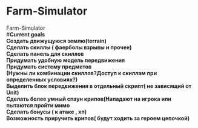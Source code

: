 # Farm-Simulator
Farm-Simulator<br/>
#<b>Current goals<b/><br/>
Создать движущуюся землю(terrain)<br/>
Сделать скиллы ( фаерболы взрывы и прочее)<br/>
Сделать панель для скиллов<br/>
Придумать удобную модель передвижения <br/>
Придумать систему предметов<br/>
(Нужны ли комбинации скиллов?Доступ к скиллам при определенных условиях?)<br/>
Выделить блок передвижения в отдельный скрипт( не зависящий от Unit)<br/>
Сделать более умный спаун крипов(Нападают на игрока или пытаются пройти мимо<br/>
Сделать бонусы ( к атаке , хп)<br/>
Возможность приручить крипов( будут ходить за героем цепочкой)<br/>
